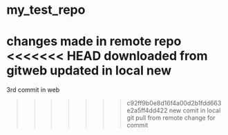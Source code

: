 # my_test_repo
changes made in remote repo
<<<<<<< HEAD
downloaded from gitweb
updated in local new 
=======
3rd commit in web
>>>>>>> c92ff9b0e8d16f4a00d2b1fdd663e2a5ff4dd422
new comit in local
git pull from remote
change for commit
